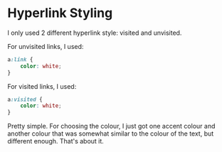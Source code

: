 # Hyperlink Styling
I only used 2 different hyperlink style: visited and unvisited.

For unvisited links, I used:
```css
a:link {
	color: white;
}
```
For visited links, I used:
```css
a:visited {
	color: white;
}
```
Pretty simple. For choosing the colour, I just got one accent colour and another colour that was somewhat similar to the colour of the text, but different enough. That's about it.